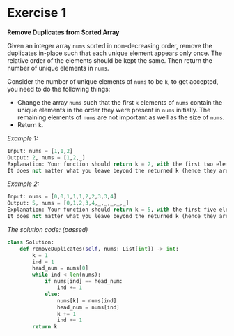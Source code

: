 # Exercise 1 

**Remove Duplicates from Sorted Array**

Given an integer array `nums` sorted in non-decreasing order, remove the duplicates in-place such that each unique element appears only once. The relative order of the elements should be kept the same. Then return the number of unique elements in `nums`.

Consider the number of unique elements of `nums` to be `k`, to get accepted, you need to do the following things:

- Change the array `nums` such that the first `k` elements of `nums` contain the unique elements in the order they were present in `nums` initially. The remaining elements of `nums` are not important as well as the size of `nums`.
- Return `k`.

_Example 1:_
```py
Input: nums = [1,1,2]
Output: 2, nums = [1,2,_]
Explanation: Your function should return k = 2, with the first two elements of nums being 1 and 2 respectively.
It does not matter what you leave beyond the returned k (hence they are underscores).
```

_Example 2:_
```py
Input: nums = [0,0,1,1,1,2,2,3,3,4]
Output: 5, nums = [0,1,2,3,4,_,_,_,_,_]
Explanation: Your function should return k = 5, with the first five elements of nums being 0, 1, 2, 3, and 4 respectively.
It does not matter what you leave beyond the returned k (hence they are underscores).
```

_The solution code: (passed)_
```py
class Solution:
    def removeDuplicates(self, nums: List[int]) -> int:
        k = 1
        ind = 1
        head_num = nums[0]
        while ind < len(nums):
            if nums[ind] == head_num:
                ind += 1
            else:
                nums[k] = nums[ind]
                head_num = nums[ind]
                k += 1
                ind += 1
        return k
```

